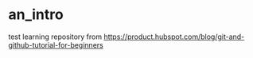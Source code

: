 # an_intro
test learning repository from https://product.hubspot.com/blog/git-and-github-tutorial-for-beginners
